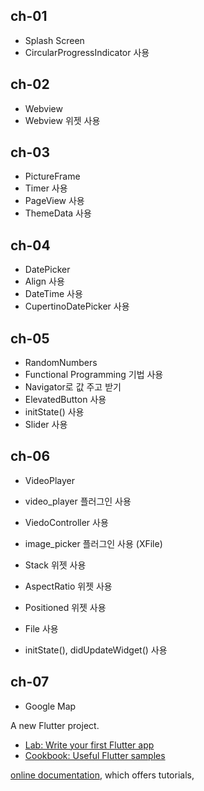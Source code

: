

## ch-01
- Splash Screen 
- CircularProgressIndicator 사용

## ch-02
- Webview 
- Webview 위젯 사용 


## ch-03
- PictureFrame
- Timer 사용
- PageView 사용
- ThemeData 사용

## ch-04
- DatePicker
- Align 사용 
- DateTime 사용
- CupertinoDatePicker 사용


## ch-05
- RandomNumbers
- Functional Programming 기법 사용 
- Navigator로 값 주고 받기 
- ElevatedButton 사용
- initState() 사용
- Slider 사용

## ch-06
- VideoPlayer 
- video_player 플러그인 사용
- ViedoController 사용
- image_picker 플러그인 사용 (XFile)
- Stack 위젯 사용
- AspectRatio 위젯 사용
- Positioned 위젯 사용 
- File 사용 


- initState(), didUpdateWidget() 사용

## ch-07
- Google Map


A new Flutter project.



- [Lab: Write your first Flutter app](https://flutter.dev/docs/get-started/codelab)
- [Cookbook: Useful Flutter samples](https://flutter.dev/docs/cookbook)

[online documentation](https://flutter.dev/docs), which offers tutorials,

